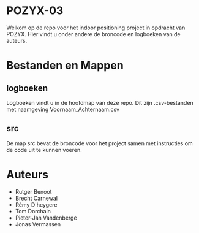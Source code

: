 POZYX-03
===========
Welkom op de repo voor het indoor positioning project in opdracht van POZYX. Hier vindt u onder andere de broncode en logboeken van de auteurs.


Bestanden en Mappen
========

logboeken
------
Logboeken vindt u in de hoofdmap van deze repo. Dit zijn .csv-bestanden met naamgeving Voornaam_Achternaam.csv

src
------
De map src bevat de broncode voor het project samen met instructies om de code uit te kunnen voeren.

Auteurs
============

* Rutger Benoot
* Brecht Carnewal
* Rémy D'heygere
* Tom Dorchain
* Pieter-Jan Vandenberge
* Jonas Vermassen
